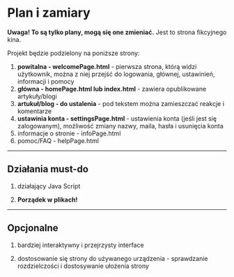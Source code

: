 # Plan i zamiary

**Uwaga! To są tylko plany, mogą się one zmieniać.**
Jest to strona fikcyjnego kina.

Projekt będzie podzielony na poniższe strony:

1. **powitalna - welcomePage.html** - pierwsza strona, którą widzi użytkownik, można z niej przejść do logowania, głównej, ustawinień, informacji i pomocy
2. **główna - homePage.html lub index.html** - zawiera opublikowane artykuły/blogi
3. **artukuł/blog - do ustalenia** - pod tekstem można zamieszczać reakcje i komentarze
4. **ustawinia konta - settingsPage.html** - ustawienia konta (jeśli jest się zalogowanym), możliwość zmiany nazwy, maila, hasła i usunięcia konta
5. informacje o stronie - infoPage.html
6. pomoc/FAQ - helpPage.html

---

## Działania must-do

1. działający Java Script

2. **Porządek w plikach!**

---

## Opcjonalne

1. bardziej interaktywny i przejrzysty interface

2. dostosowanie się strony do używanego urządzenia - sprawdzanie rozdzielczości i dostosywanie ułożenia strony
